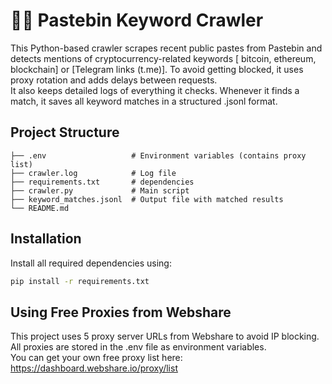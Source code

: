 # 🕵️‍♂️ Pastebin Keyword Crawler
This Python-based crawler scrapes recent public pastes from Pastebin and detects mentions of cryptocurrency-related keywords [ bitcoin, ethereum, blockchain] or [Telegram links (t.me)].
To avoid getting blocked, it uses proxy rotation and adds delays between requests.   
It also keeps detailed logs of everything it checks. Whenever it finds a match, it saves all keyword matches in a structured .jsonl format.



##  Project Structure
```
├── .env                   # Environment variables (contains proxy list)
├── crawler.log            # Log file
├── requirements.txt       # dependencies
├── crawler.py             # Main script
├── keyword_matches.jsonl  # Output file with matched results
└── README.md              
```



##  Installation

Install all required dependencies using:

```bash
pip install -r requirements.txt
```



## Using Free Proxies from Webshare

This project uses 5 proxy server URLs from Webshare to avoid IP blocking.  
All proxies are stored in the .env file as environment variables.  
You can get your own free proxy list here:
https://dashboard.webshare.io/proxy/list


